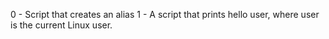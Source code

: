 0 - Script that creates an alias
1 - A script that prints hello user, where user is the current Linux user. 
